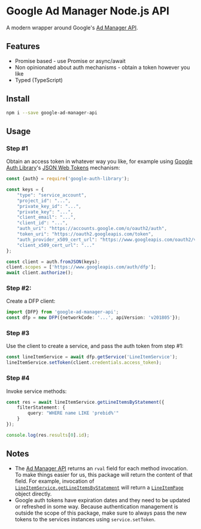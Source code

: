 # Google Ad Manager Node.js API
A modern wrapper around Google's [Ad Manager API](https://developers.google.com/ad-manager/docs/start).

## Features
* Promise based - use Promise or async/await
* Non opinionated about auth mechanisms - obtain a token however you like
* Typed (TypeScript)
## Install

```bash
npm i --save google-ad-manager-api
```

## Usage

### Step #1
Obtain an access token in whatever way you like, for example using [Google Auth Library](https://github.com/google/google-auth-library-nodejs)'s [JSON Web Tokens](https://github.com/google/google-auth-library-nodejs#json-web-tokens) mechanism:
```ts
const {auth} = require('google-auth-library');

const keys = {
    "type": "service_account",
    "project_id": "...",
    "private_key_id": "...",
    "private_key": "...",
    "client_email": "...",
    "client_id": "...",
    "auth_uri": "https://accounts.google.com/o/oauth2/auth",
    "token_uri": "https://oauth2.googleapis.com/token",
    "auth_provider_x509_cert_url": "https://www.googleapis.com/oauth2/v1/certs",
    "client_x509_cert_url": "..."
};

const client = auth.fromJSON(keys);
client.scopes = ['https://www.googleapis.com/auth/dfp'];
await client.authorize();
```

### Step #2:
Create a DFP client:
```ts
import {DFP} from 'google-ad-manager-api';
const dfp = new DFP({networkCode: '...', apiVersion: 'v201805'});
```

### Step #3
Use the client to create a service, and pass the auth token from step #1: 
```ts
const lineItemService = await dfp.getService('LineItemService');
lineItemService.setToken(client.credentials.access_token);
```

### Step #4
Invoke service methods:
```ts
const res = await lineItemService.getLineItemsByStatement({
    filterStatement: {
        query: "WHERE name LIKE 'prebid%'"
    }
});

console.log(res.results[0].id);
```

## Notes
* The [Ad Manager API](https://developers.google.com/ad-manager/docs/rel_notes) returns an `rval` field for each method invocation. 
To make things easier for us, this package will return the content of that field. 
For example, invocation of [`LineItemService.getLineItemsByStatement`](https://developers.google.com/ad-manager/docs/reference/v201805/LineItemService#getlineitemsbystatement) will return a [`LineItemPage`](https://developers.google.com/ad-manager/docs/reference/v201805/LineItemService.LineItemPage) object directly.  
* Google auth tokens have expiration dates and they need to be updated or refreshed in some way. Because authentication management is outside the scope of this package, make sure to always pass the new tokens to the services instances using `service.setToken`.
